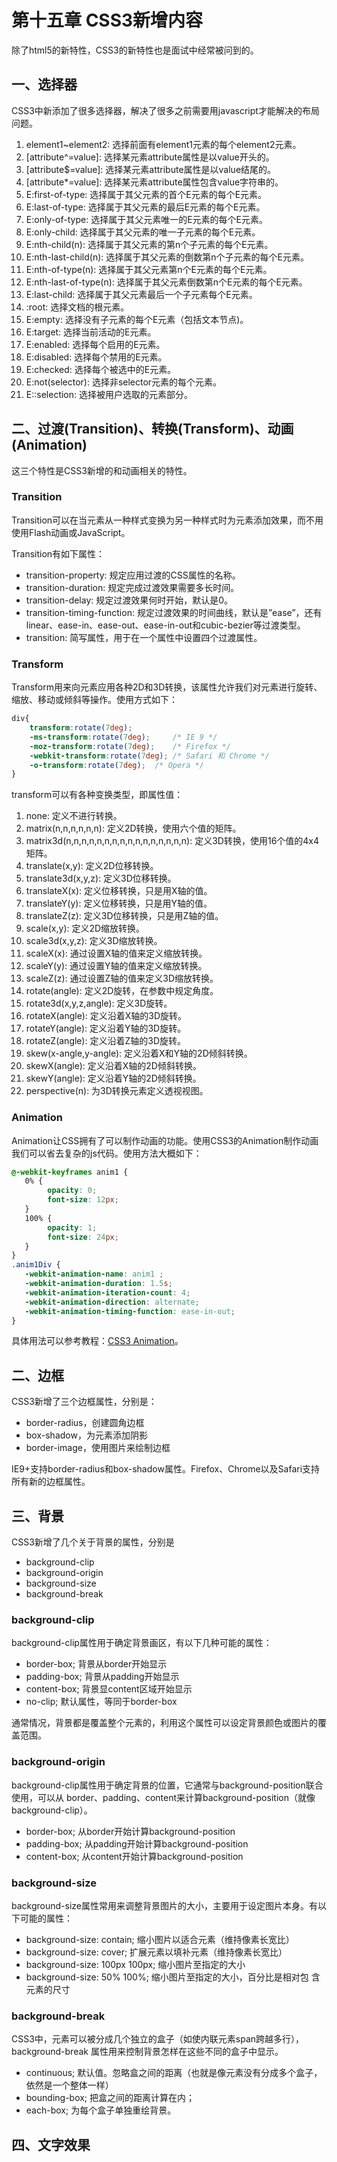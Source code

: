 # 第十五章 CSS3新增内容

除了html5的新特性，CSS3的新特性也是面试中经常被问到的。

## 一、选择器

CSS3中新添加了很多选择器，解决了很多之前需要用javascript才能解决的布局问题。

1. element1~element2: 选择前面有element1元素的每个element2元素。
2. \[attribute^=value\]: 选择某元素attribute属性是以value开头的。
3. \[attribute$=value\]: 选择某元素attribute属性是以value结尾的。
4. \[attribute\*=value\]: 选择某元素attribute属性包含value字符串的。
5. E:first-of-type: 选择属于其父元素的首个E元素的每个E元素。
6. E:last-of-type: 选择属于其父元素的最后E元素的每个E元素。
7. E:only-of-type: 选择属于其父元素唯一的E元素的每个E元素。
8. E:only-child: 选择属于其父元素的唯一子元素的每个E元素。
9. E:nth-child\(n\): 选择属于其父元素的第n个子元素的每个E元素。
10. E:nth-last-child\(n\): 选择属于其父元素的倒数第n个子元素的每个E元素。
11. E:nth-of-type\(n\): 选择属于其父元素第n个E元素的每个E元素。
12. E:nth-last-of-type\(n\): 选择属于其父元素倒数第n个E元素的每个E元素。
13. E:last-child: 选择属于其父元素最后一个子元素每个E元素。
14. :root: 选择文档的根元素。
15. E:empty: 选择没有子元素的每个E元素（包括文本节点\)。
16. E:target: 选择当前活动的E元素。
17. E:enabled: 选择每个启用的E元素。
18. E:disabled: 选择每个禁用的E元素。
19. E:checked: 选择每个被选中的E元素。
20. E:not\(selector\): 选择非selector元素的每个元素。
21. E::selection: 选择被用户选取的元素部分。

## 二、过渡\(Transition\)、转换\(Transform\)、动画\(Animation\)

这三个特性是CSS3新增的和动画相关的特性。

### Transition

Transition可以在当元素从一种样式变换为另一种样式时为元素添加效果，而不用使用Flash动画或JavaScript。

Transition有如下属性：

* transition-property: 规定应用过渡的CSS属性的名称。
* transition-duration: 规定完成过渡效果需要多长时间。
* transition-delay: 规定过渡效果何时开始，默认是0。
* transition-timing-function: 规定过渡效果的时间曲线，默认是”ease”，还有linear、ease-in、ease-out、ease-in-out和cubic-bezier等过渡类型。
* transition: 简写属性，用于在一个属性中设置四个过渡属性。

### Transform

Transform用来向元素应用各种2D和3D转换，该属性允许我们对元素进行旋转、缩放、移动或倾斜等操作。使用方式如下：

```css
div{
    transform:rotate(7deg);
    -ms-transform:rotate(7deg);     /* IE 9 */
    -moz-transform:rotate(7deg);    /* Firefox */
    -webkit-transform:rotate(7deg); /* Safari 和 Chrome */
    -o-transform:rotate(7deg);  /* Opera */
}
```

transform可以有各种变换类型，即属性值：

1. none: 定义不进行转换。
2. matrix\(n,n,n,n,n,n\): 定义2D转换，使用六个值的矩阵。
3. matrix3d\(n,n,n,n,n,n,n,n,n,n,n,n,n,n,n,n\): 定义3D转换，使用16个值的4x4矩阵。
4. translate\(x,y\): 定义2D位移转换。
5. translate3d\(x,y,z\): 定义3D位移转换。
6. translateX\(x\): 定义位移转换，只是用X轴的值。
7. translateY\(y\): 定义位移转换，只是用Y轴的值。
8. translateZ\(z\): 定义3D位移转换，只是用Z轴的值。
9. scale\(x,y\): 定义2D缩放转换。
10. scale3d\(x,y,z\): 定义3D缩放转换。
11. scaleX\(x\): 通过设置X轴的值来定义缩放转换。
12. scaleY\(y\): 通过设置Y轴的值来定义缩放转换。
13. scaleZ\(z\): 通过设置Z轴的值来定义3D缩放转换。
14. rotate\(angle\): 定义2D旋转，在参数中规定角度。
15. rotate3d\(x,y,z,angle\): 定义3D旋转。
16. rotateX\(angle\): 定义沿着X轴的3D旋转。
17. rotateY\(angle\): 定义沿着Y轴的3D旋转。
18. rotateZ\(angle\): 定义沿着Z轴的3D旋转。
19. skew\(x-angle,y-angle\): 定义沿着X和Y轴的2D倾斜转换。
20. skewX\(angle\): 定义沿着X轴的2D倾斜转换。
21. skewY\(angle\): 定义沿着Y轴的2D倾斜转换。
22. perspective\(n\): 为3D转换元素定义透视视图。

### Animation

Animation让CSS拥有了可以制作动画的功能。使用CSS3的Animation制作动画我们可以省去复杂的js代码。使用方法大概如下：

```css
@-webkit-keyframes anim1 { 
   0% { 
        opacity: 0; 
        font-size: 12px; 
   } 
   100% { 
        opacity: 1; 
        font-size: 24px; 
   } 
} 
.anim1Div { 
   -webkit-animation-name: anim1 ; 
   -webkit-animation-duration: 1.5s; 
   -webkit-animation-iteration-count: 4; 
   -webkit-animation-direction: alternate; 
   -webkit-animation-timing-function: ease-in-out; 
}
```

具体用法可以参考教程：[CSS3 Animation](http://www.w3cplus.com/content/css3-animation)。

## 二、边框

CSS3新增了三个边框属性，分别是：

* border-radius，创建圆角边框
* box-shadow，为元素添加阴影
* border-image，使用图片来绘制边框

IE9+支持border-radius和box-shadow属性。Firefox、Chrome以及Safari支持所有新的边框属性。

## 三、背景

CSS3新增了几个关于背景的属性，分别是

* background-clip
* background-origin
* background-size
* background-break

### background-clip

background-clip属性用于确定背景画区，有以下几种可能的属性：

* border-box; 背景从border开始显示
* padding-box; 背景从padding开始显示
* content-box; 背景显content区域开始显示
* no-clip; 默认属性，等同于border-box

通常情况，背景都是覆盖整个元素的，利用这个属性可以设定背景颜色或图片的覆盖范围。

### background-origin

background-clip属性用于确定背景的位置，它通常与background-position联合使用，可以从 border、padding、content来计算background-position（就像background-clip）。

* border-box; 从border开始计算background-position
* padding-box; 从padding开始计算background-position
* content-box; 从content开始计算background-position

### background-size

background-size属性常用来调整背景图片的大小，主要用于设定图片本身。有以下可能的属性：

* background-size: contain; 缩小图片以适合元素（维持像素长宽比）
* background-size: cover; 扩展元素以填补元素（维持像素长宽比）
* background-size: 100px 100px; 缩小图片至指定的大小
* background-size: 50% 100%; 缩小图片至指定的大小，百分比是相对包 含元素的尺寸

### background-break

CSS3中，元素可以被分成几个独立的盒子（如使内联元素span跨越多行），background-break 属性用来控制背景怎样在这些不同的盒子中显示。

* continuous; 默认值。忽略盒之间的距离（也就是像元素没有分成多个盒子，依然是一个整体一样）
* bounding-box; 把盒之间的距离计算在内；
* each-box; 为每个盒子单独重绘背景。

## 四、文字效果










